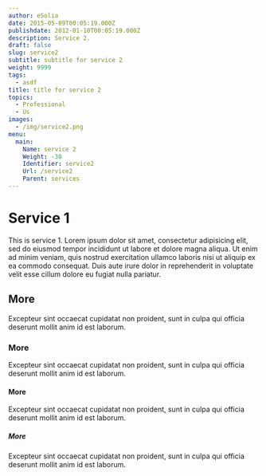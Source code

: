 ```yaml
---
author: eSolia
date: 2015-05-09T00:05:19.000Z
publishdate: 2012-01-10T00:05:19.000Z
description: Service 2.
draft: false
slug: service2
subtitle: subtitle for service 2
weight: 9999
tags:
  - asdf
title: title for service 2
topics:
  - Professional
  - Us
images:
  - /img/service2.png
menu:
  main:
    Name: service 2
    Weight: -30
    Identifier: service2
    Url: /service2
    Parent: services
---
```


# Service 1
This is service 1. Lorem ipsum dolor sit amet, consectetur adipisicing elit, sed do eiusmod tempor incididunt ut labore et dolore magna aliqua. Ut enim ad minim veniam, quis nostrud exercitation ullamco laboris nisi ut aliquip ex ea commodo consequat. Duis aute irure dolor in reprehenderit in voluptate velit esse cillum dolore eu fugiat nulla pariatur.

## More
Excepteur sint occaecat cupidatat non proident, sunt in culpa qui officia deserunt mollit anim id est laborum.

### More
Excepteur sint occaecat cupidatat non proident, sunt in culpa qui officia deserunt mollit anim id est laborum.

#### More
Excepteur sint occaecat cupidatat non proident, sunt in culpa qui officia deserunt mollit anim id est laborum.

##### More
Excepteur sint occaecat cupidatat non proident, sunt in culpa qui officia deserunt mollit anim id est laborum.
